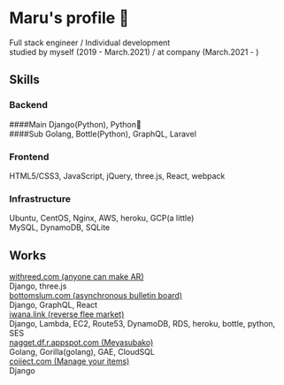 # Maru's profile 🤝

<!--
**maru44/maru44** is a ✨ _special_ ✨ repository because its `README.md` (this file) appears on your GitHub profile.

Here are some ideas to get you started:

- 🔭 I’m currently working on ...
- 🌱 I’m currently learning ...
- 👯 I’m looking to collaborate on ...
- 🤔 I’m looking for help with ...
- 💬 Ask me about ...
- 📫 How to reach me: ...
- 😄 Pronouns: ...
- ⚡ Fun fact: ...
-->

Full stack engineer / Individual development<br/>
studied by myself (2019 - March.2021) / at company (March.2021 - )

## Skills
### Backend
####Main
Django(Python), Python🐍<br/>
####Sub
Golang, Bottle(Python), GraphQL, Laravel<br/>
### Frontend
HTML5/CSS3, JavaScript, jQuery, three.js, React, webpack
### Infrastructure
Ubuntu, CentOS, Nginx, AWS, heroku, GCP(a little)<br/>
MySQL, DynamoDB, SQLite

## Works
[withreed.com (anyone can make AR)](https://withreed.com/)<br/>
Django, three.js<br/>
[bottomslum.com (asynchronous bulletin board)](https://bottomslum.com/)<br/>
Django, GraphQL, React<br/>
[iwana.link (reverse flee market)](https://iwana.link/)<br/>
Django, Lambda, EC2, Route53, DynamoDB, RDS, heroku, bottle, python, SES<br/>
[nagget.df.r.appspot.com (Meyasubako)](https://nagget.df.r.appspot.com/)<br/>
Golang, Gorilla(golang), GAE, CloudSQL<br/>
[coiiect.com (Manage your items)](https://coiiect.com/)<br/>
Django<br/>
